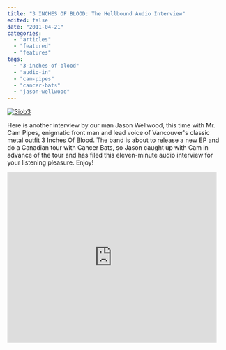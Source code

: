 ```yaml
---
title: "3 INCHES OF BLOOD: The Hellbound Audio Interview"
edited: false
date: "2011-04-21"
categories:
  - "articles"
  - "featured"
  - "features"
tags:
  - "3-inches-of-blood"
  - "audio-in"
  - "cam-pipes"
  - "cancer-bats"
  - "jason-wellwood"
---
```


[![](http://www.hellbound.ca/wp-content/uploads/2011/04/3iob3.jpg "3iob3")](http://www.hellbound.ca/wp-content/uploads/2011/04/3iob3.jpg)

Here is another interview by our man Jason Wellwood, this time with Mr. Cam Pipes, enigmatic front man and lead voice of Vancouver's classic metal outfit 3 Inches Of Blood. The band is about to release a new EP and do a Canadian tour with Cancer Bats, so Jason caught up with Cam in advance of the tour and has filed this eleven-minute audio interview for your listening pleasure. Enjoy!

<iframe title="YouTube video player" width="480" height="390" src="http://www.youtube.com/embed/RwhL0E_9fms" frameborder="0" allowfullscreen></iframe>
